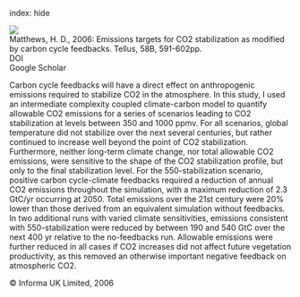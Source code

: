 index: hide

<div class="Citation">
    <div class="Citation-thumb CitationThumb-linked"  data-href="https://doi.org/10.1111/j.1600-0889.2006.00200.x">
      <img src="https://static.claimspace.cloud/climate-study-static/refs/thumbs/6/Matthews_2006-thumb.png" />
    </div>

  <div class="Citation-body">
    <div class="Citation-text">Matthews, H. D., 2006: Emissions targets for CO2 stabilization as modified by carbon cycle feedbacks. <span class="Article-journal">Tellus, </span><span class="Article-volume">58B, </span>591-602pp.</div>
    <div class="Citation-links">
      <div class="CitationLink" data-href="https://doi.org/10.1111/j.1600-0889.2006.00200.x">
        <div class="CitationLink-icon CitationLink-Doi"></div>
        <div class="CitationLink-text">DOI</div>
      </div>
      <div class="CitationLink" data-href="https://scholar.google.com/scholar?q=10.1111/j.1600-0889.2006.00200.x">
        <div class="CitationLink-icon CitationLink-Scholar"></div>
        <div class="CitationLink-text">Google Scholar</div>
      </div>
    </div>
  </div>
</div>

Carbon cycle feedbacks will have a direct effect on anthropogenic emissions required to stabilize CO2 in the atmosphere. In this study, I used an intermediate complexity coupled climate-carbon model to quantify allowable CO2 emissions for a series of scenarios leading to CO2 stabilization at levels between 350 and 1000 ppmv. For all scenarios, global temperature did not stabilize over the next several centuries, but rather continued to increase well beyond the point of CO2 stabilization. Furthermore, neither long-term climate change, nor total allowable CO2 emissions, were sensitive to the shape of the CO2 stabilization profile, but only to the final stabilization level. For the 550-stabilization scenario, positive carbon cycle-climate feedbacks required a reduction of annual CO2 emissions throughout the simulation, with a maximum reduction of 2.3 GtC/yr occurring at 2050. Total emissions over the 21st century were 20% lower than those derived from an equivalent simulation without feedbacks. In two additional runs with varied climate sensitivities, emissions consistent with 550-stabilization were reduced by between 190 and 540 GtC over the next 400 yr relative to the no-feedbacks run. Allowable emissions were further reduced in all cases if CO2 increases did not affect future vegetation productivity, as this removed an otherwise important negative feedback on atmospheric CO2.

<div class="Citation-copy">
&copy; Informa UK Limited, 2006
</div>